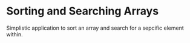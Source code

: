 # Sorting and Searching Arrays
Simplistic application to sort an array and search for a sepcific element within.